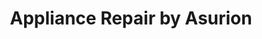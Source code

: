 ---
title: "Appliance Repair by Asurion"
url: /palm-coast/appliance-repair-by-asurion/
shop: Haushaltsgeräte
---